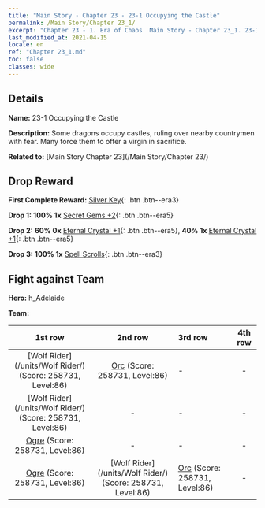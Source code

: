 ```yaml
---
title: "Main Story - Chapter 23 - 23-1 Occupying the Castle"
permalink: /Main Story/Chapter 23_1/
excerpt: "Chapter 23 - 1. Era of Chaos  Main Story - Chapter 23_1. 23-1 Occupying the Castle"
last_modified_at: 2021-04-15
locale: en
ref: "Chapter 23_1.md"
toc: false
classes: wide
---
```


## Details

 **Name:** 23-1 Occupying the Castle

 **Description:** Some dragons occupy castles, ruling over nearby countrymen with fear. Many force them to offer a virgin in sacrifice.

 **Related to:** [Main Story Chapter 23](/Main Story/Chapter 23/)

## Drop Reward

 **First Complete Reward:** [Silver Key](/Items/con_693/){: .btn .btn--era3}

 **Drop 1:** **100% 1x** [Secret Gems +2](/Items/mat_79/){: .btn .btn--era5}

 **Drop 2:** **60% 0x** [Eternal Crystal +1](/Items/mat_73/){: .btn .btn--era5}, **40% 1x** [Eternal Crystal +1](/Items/mat_73/){: .btn .btn--era5}

 **Drop 3:** **100% 1x** [Spell Scrolls](/Items/con_694/){: .btn .btn--era3}


## Fight against Team
 **Hero:** h_Adelaide

 **Team:**


  | 1st row | 2nd row | 3rd row | 4th row |
  |:----:|:----:|:----|:----:|
  | [Wolf Rider](/units/Wolf Rider/) (Score: 258731, Level:86)  | [Orc](/units/Orc/) (Score: 258731, Level:86)  | - | - |
  | [Wolf Rider](/units/Wolf Rider/) (Score: 258731, Level:86)  | - | - | - |
  | [Ogre](/units/Ogre/) (Score: 258731, Level:86)  | - | - | - |
  | [Ogre](/units/Ogre/) (Score: 258731, Level:86)  | [Wolf Rider](/units/Wolf Rider/) (Score: 258731, Level:86)  | [Orc](/units/Orc/) (Score: 258731, Level:86)  | - |


